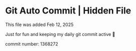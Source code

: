 # Git Auto Commit | Hidden File

This file was added Feb 12, 2025

Just for fun and keeping my daily git commit active 🤪

commit number: 1368272
